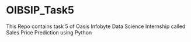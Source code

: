 # OIBSIP_Task5
This Repo contains task 5 of Oasis Infobyte Data Science Internship called Sales Price Prediction using Python
